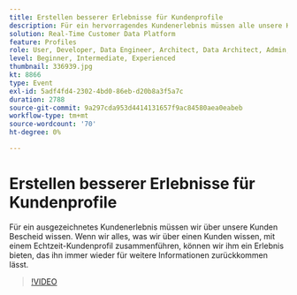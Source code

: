 ```yaml
---
title: Erstellen besserer Erlebnisse für Kundenprofile
description: Für ein hervorragendes Kundenerlebnis müssen alle unsere Kenntnisse über einen Kunden in einem Echtzeit-Kundenprofil zusammengeführt werden.
solution: Real-Time Customer Data Platform
feature: Profiles
role: User, Developer, Data Engineer, Architect, Data Architect, Admin, Leader
level: Beginner, Intermediate, Experienced
thumbnail: 336939.jpg
kt: 8866
type: Event
exl-id: 5adf4fd4-2302-4bd0-86eb-d20b8a3f5a7c
duration: 2788
source-git-commit: 9a297cda953d4414131657f9ac84580aea0eabeb
workflow-type: tm+mt
source-wordcount: '70'
ht-degree: 0%

---
```


# Erstellen besserer Erlebnisse für Kundenprofile

Für ein ausgezeichnetes Kundenerlebnis müssen wir über unsere Kunden Bescheid wissen. Wenn wir alles, was wir über einen Kunden wissen, mit einem Echtzeit-Kundenprofil zusammenführen, können wir ihm ein Erlebnis bieten, das ihn immer wieder für weitere Informationen zurückkommen lässt.

>[!VIDEO](https://video.tv.adobe.com/v/336939/?quality=12&learn=on)
